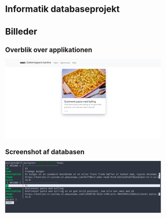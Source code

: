 # Informatik databaseprojekt

# Billeder
## Overblik over applikationen
![applikation](./screenshots/overview.png)

## Screenshot af databasen 
![database](./screenshots/overview_database.png)
